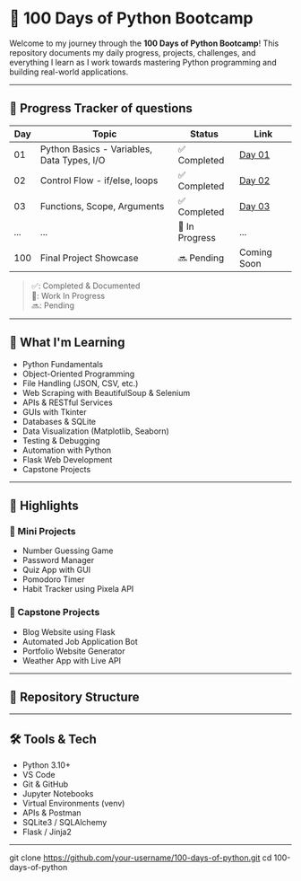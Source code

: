 # 🐍 100 Days of Python Bootcamp

Welcome to my journey through the **100 Days of Python Bootcamp**! This repository documents my daily progress, projects, challenges, and everything I learn as I work towards mastering Python programming and building real-world applications.

---

## 📅 Progress Tracker of questions 

| Day | Topic | Status | Link |
|-----|-------|--------|------|
| 01  | Python Basics - Variables, Data Types, I/O | ✅ Completed | [Day 01](./Day001) |
| 02  | Control Flow - if/else, loops | ✅ Completed | [Day 02](./Day002) |
| 03  | Functions, Scope, Arguments | ✅ Completed | [Day 03](./Day003) |
| ... | ...   | 🔄 In Progress | ... |
| 100 | Final Project Showcase | 🔜 Pending | Coming Soon |

> ✅: Completed & Documented  
> 🔄: Work In Progress  
> 🔜: Pending  

---

## 🧠 What I'm Learning

- Python Fundamentals
- Object-Oriented Programming
- File Handling (JSON, CSV, etc.)
- Web Scraping with BeautifulSoup & Selenium
- APIs & RESTful Services
- GUIs with Tkinter
- Databases & SQLite
- Data Visualization (Matplotlib, Seaborn)
- Testing & Debugging
- Automation with Python
- Flask Web Development
- Capstone Projects

---

## 🚀 Highlights

### 🔸 Mini Projects
- Number Guessing Game
- Password Manager
- Quiz App with GUI
- Pomodoro Timer
- Habit Tracker using Pixela API

### 🔸 Capstone Projects
- Blog Website using Flask
- Automated Job Application Bot
- Portfolio Website Generator
- Weather App with Live API

---

## 📂 Repository Structure


---

## 🛠️ Tools & Tech

- Python 3.10+
- VS Code
- Git & GitHub
- Jupyter Notebooks
- Virtual Environments (venv)
- APIs & Postman
- SQLite3 / SQLAlchemy
- Flask / Jinja2

---


   git clone https://github.com/your-username/100-days-of-python.git
   cd 100-days-of-python



